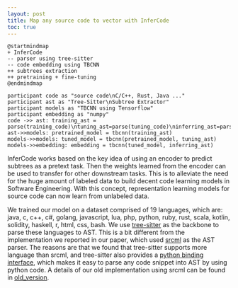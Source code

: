 ```yaml
---
layout: post
title: Map any source code to vector with InferCode
toc: true
---
```


```plantuml
@startmindmap
+ InferCode 
-- parser using tree-sitter
-- code embedding using TBCNN
++ subtrees extraction
++ pretraining + fine-tuning
@endmindmap
```

```plantuml
participant code as "source code\nC/C++, Rust, Java ..."
participant ast as "Tree-Sitter\nSubtree Extractor"
participant models as "TBCNN using Tensorflow"
participant embedding as "numpy"
code ->> ast: training_ast = parse(training_code)\ntuning_ast=parse(tuning_code)\ninferring_ast=parse(inferring_code)
ast->>models: pretrained_model = tbcnn(training_ast)
models->>models: tuned_model = tbcnn(pretrained_model, tuning_ast)
models->>embedding: embedding = tbcnn(tuned_model, inferring_ast)
```

InferCode works based on the key idea of using an encoder to predict subtrees as a pretext task. Then the weights learned from the encoder can be used to transfer for other downstream tasks. This is to alleviate the need for the huge amount of labeled data to build decent code learning models in Software Engineering. With this concept, representation learning models for  source code can now learn from unlabeled data.

We trained our model on a dataset comprised of 19 languages, which are: java, c, c++, c#, golang, javascript, lua, php, python, ruby, rust, scala, kotlin, solidity, haskell, r, html, css, bash. We use [tree-sitter](https://github.com/tree-sitter/tree-sitter) as the backbone to parse these languages to AST. This is a bit different from the implementation we reported in our paper, which used [srcml](https://www.srcml.org/) as the AST parser. The reasons are that we found that tree-sitter supports more language than srcml, and tree-sitter also provides a [python binding interface](https://github.com/tree-sitter/py-tree-sitter), which makes it easy to parse any code snippet into AST by using python code. A details of our old implementation using srcml can be found in [old_version](old_version/).